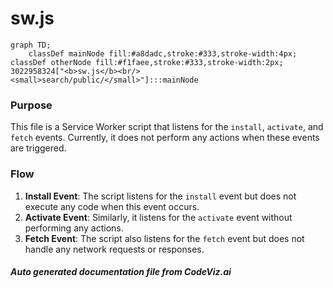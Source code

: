 # sw.js

```mermaid
graph TD;
    classDef mainNode fill:#a8dadc,stroke:#333,stroke-width:4px;
classDef otherNode fill:#f1faee,stroke:#333,stroke-width:2px;
3022958324["<b>sw.js</b><br/><small>search/public/</small>"]:::mainNode

```
### Purpose
This file is a Service Worker script that listens for the `install`, `activate`, and `fetch` events. Currently, it does not perform any actions when these events are triggered.

### Flow
1. **Install Event**: The script listens for the `install` event but does not execute any code when this event occurs.
2. **Activate Event**: Similarly, it listens for the `activate` event without performing any actions.
3. **Fetch Event**: The script also listens for the `fetch` event but does not handle any network requests or responses.

##### Auto generated documentation file from CodeViz.ai
